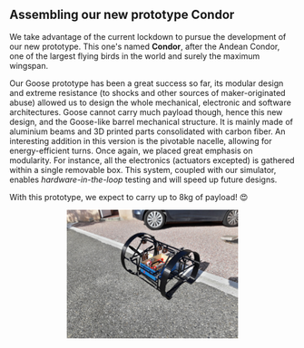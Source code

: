 ## Assembling our new prototype Condor

We take advantage of the current lockdown to pursue the development of our new prototype. This one's named **Condor**, after the Andean Condor, one of the largest flying birds in the world and surely the maximum wingspan.

Our Goose prototype has been a great success so far, its modular design and extreme resistance (to shocks and other sources of maker-originated abuse) allowed us to design the whole mechanical, electronic and software architectures. Goose cannot carry much payload though, hence this new design, and the Goose-like barrel mechanical structure. It is mainly made of aluminium beams and 3D printed parts consolidated with carbon fiber. An interesting addition in this version is the pivotable nacelle, allowing for energy-efficient turns. Once again, we placed great emphasis on modularity. For instance, all the electronics (actuators excepted) is gathered within a single removable box. This system, coupled with our simulator, enables *hardware-in-the-loop* testing and will speed up future designs.

With this prototype, we expect to carry up to 8kg of payload! :heart_eyes:

<div style="text-align: center;"><img src="/images/2020-11-08_condor.jpg" alt="" width="60%"/></div>
